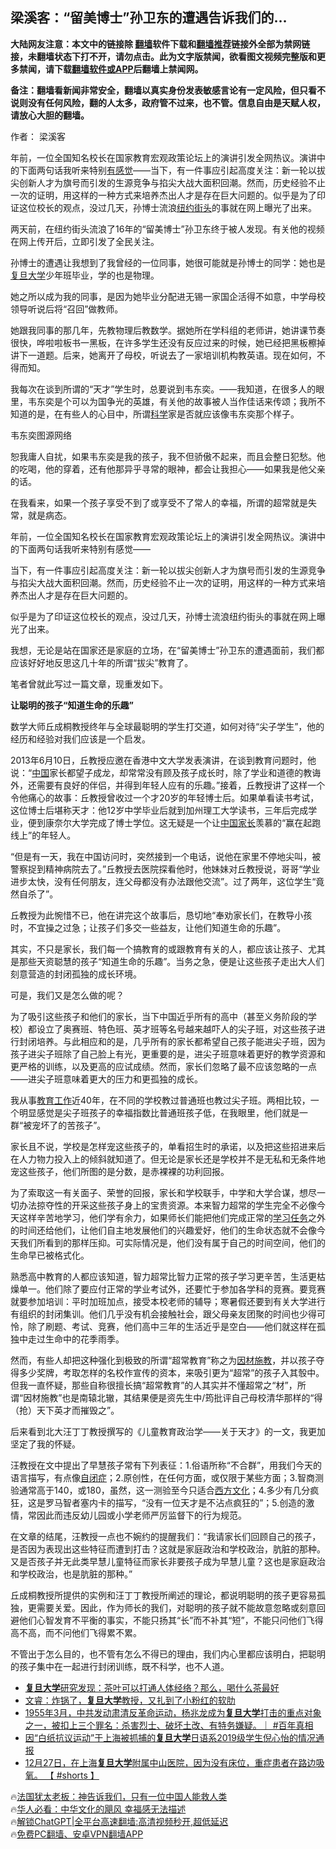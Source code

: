  <!-- 面包屑导航 --> <h2>梁溪客：“留美博士”孙卫东的遭遇告诉我们的…</h2> <p class="notice"><b>大陆网友注意：本文中的链接除 <a href="https://github.com/bannedbook/fanqiang" >翻墙</a>软件下载和<a href="https://github.com/killgcd/justmysocks/blob/master/README.md">翻墙推荐</a>链接外全部为禁网链接，未翻墙状态下打不开，请勿点击。此为文字版禁闻，欲看图文视频完整版和更多禁闻，请下载<a href="https://github.com/bannedbook/fanqiang">翻墙软件或APP</a>后翻墙上禁闻网。</p><p>备注：翻墙看新闻非常安全，翻墙以真实身份发表敏感言论有一定风险，但只看不说则没有任何风险，翻的人太多，政府管不过来，也不管。信息自由是天赋人权，请放心大胆的翻墙。</b></p>  <div class="entry"> <p>作者： 梁溪客</p> <p id="summary">年前，一位全国知名校长在国家教育宏观政策论坛上的演讲引发全网热议。演讲中的下面两句话我听来特别<a href="https://www.bannedbook.org/bnews/tag/%E6%9C%89%E6%84%9F%E8%A7%89/" class="st_tag internal_tag" rel="tag" title="标签 有感觉 下的日志">有感觉</a>——当下，有一件事应引起高度关注：新一轮以拔尖创新人才为旗号而引发的生源竞争与掐尖大战大面积回潮。然而，历史经验不止一次的证明，用这样的一种方式来培养杰出人才是存在巨大问题的。似乎是为了印证这位校长的观点，没过几天，孙博士流浪<a href="https://www.bannedbook.org/bnews/tag/%E7%BA%BD%E7%BA%A6%E8%A1%97%E5%A4%B4/" class="st_tag internal_tag" rel="tag" title="标签 纽约街头 下的日志">纽约街头</a>的事就在网上曝光了出来。</p> <p id="conimg">两天前，在纽约街头流浪了16年的“留美博士”孙卫东终于被人发现。有关他的视频在网上传开后，立即引发了全民关注。</p> <p>孙博士的遭遇让我想到了我曾经的一位同事，她很可能就是孙博士的同学：她也是<a href="https://www.bannedbook.org/bnews/tag/%E5%A4%8D%E6%97%A6%E5%A4%A7%E5%AD%A6/" class="st_tag internal_tag" rel="tag" title="标签 复旦大学 下的日志">复旦大学</a>少年班毕业，学的也是物理。</p> <p>她之所以成为我的同事，是因为她毕业分配进无锡一家国企活得不如意，中学母校领导听说后将“召回”做教师。</p> <p>她跟我同事的那几年，先教物理后教数学。据她所在学科组的老师讲，她讲课节奏很快，哗啦啦板书一黑板，在许多学生还没有反应过来的时候，她已经把黑板檫掉讲下一道题。后来，她离开了母校，听说去了一家培训机构教英语。现在如何，不得而知。</p> <p>我每次在谈到所谓的“天才”学生时，总要说到韦东奕。——我知道，在很多人的眼里，韦东奕是个可以为国争光的英雄，有关他的故事被人当作佳话来传颂；我所不知道的是，在有些人的心目中，所谓<span class='wp_keywordlink'><a href="https://www.bannedbook.org/forum11/topic309.html" title="禁片：“科学”的棍子" target="_blank">科学</a></span>家是否就应该像韦东奕那个样子。</p> <p>韦东奕图源网络</p> <p>恕我庸人自扰，如果韦东奕是我的孩子，我不但骄傲不起来，而且会整日犯愁。他的吃喝，他的穿着，还有他那异乎寻常的眼神，都会让我担心——如果我是他父亲的话。</p> <p>在我看来，如果一个孩子享受不到了或享受不了常人的幸福，所谓的超常就是失常，就是病态。</p> <p>年前，一位全国知名校长在国家教育宏观政策论坛上的演讲引发全网热议。演讲中的下面两句话我听来特别有感觉——</p> <p>当下，有一件事应引起高度关注：新一轮以拔尖创新人才为旗号而引发的生源竞争与掐尖大战大面积回潮。然而，历史经验不止一次的证明，用这样的一种方式来培养杰出人才是存在巨大问题的。</p> <p>似乎是为了印证这位校长的观点，没过几天，孙博士流浪纽约街头的事就在网上曝光了出来。</p> <p>我想，无论是站在国家还是家庭的立场，在“留美博士”孙卫东的遭遇面前，我们都应该好好地反思这几十年的所谓“拔尖”教育了。</p> <p>笔者曾就此写过一篇文章，现重发如下。</p> <p><strong>让聪明的孩子“知道生命的乐趣”</strong></p>  <p>数学大师丘成桐教授终年与全球最聪明的学生打交道，如何对待“尖子学生”，他的经历和经验对我们应该是一个启发。</p> <p>2013年6月10日，丘教授应邀在香港中文大学发表演讲，在谈到教育问题时，他说：“<span class='wp_keywordlink_affiliate'><a href="https://www.bannedbook.org/" title="中国" target="_blank">中国</a></span>家长都望子成龙，却常常没有顾及孩子成长时，除了学业和道德的教诲外，还需要有良好的伴侣，并得到年轻人应有的乐趣。”接着，丘教授讲了这样一个令他痛心的故事：丘教授曾收过一个才20岁的年轻博士后。如果单看读书考试，这位博士后堪称天才：他12岁中学毕业后就到加州理工大学读书，三年后完成学业，便到康奈尔大学完成了博士学位。这无疑是一个让<a href="https://www.bannedbook.org/bnews/tag/%E4%B8%AD%E5%9B%BD%E5%AE%B6%E9%95%BF/" class="st_tag internal_tag" rel="tag" title="标签 中国家长 下的日志">中国家长</a>羡慕的“赢在起跑线上”的年轻人。</p> <p>“但是有一天，我在中国访问时，突然接到一个电话，说他在家里不停地尖叫，被警察捉到精神病院去了。”丘教授去医院探看他时，他妹妹对丘教授说，哥哥“学业进步太快，没有任何朋友，连父母都没有办法跟他交流”。过了两年，这位学生“竟然自杀了”。</p> <p>丘教授为此惋惜不已，他在讲完这个故事后，恳切地“奉劝家长们，在教导小孩时，不宜操之过急；让孩子们多交一些益友，让他们知道生命的乐趣”。</p> <p>其实，不只是家长，我们每一个搞教育的或跟教育有关的人，都应该让孩子、尤其是那些天资聪慧的孩子“知道生命的乐趣”。当务之急，便是让这些孩子走出大人们刻意营造的封闭孤独的成长环境。</p> <p>可是，我们又是怎么做的呢？</p> <p>为了吸引这些孩子和他们的家长，当下中国近乎所有的高中（甚至义务阶段的学校）都设立了奥赛班、特色班、英才班等名号越来越吓人的尖子班，对这些孩子进行封闭培养。与此相应和的是，几乎所有的家长都希望自己孩子能进尖子班，因为孩子进尖子班除了自己脸上有光，更重要的是，进尖子班意味着更好的教学资源和更严格的训练，以及更高的应试成绩。然而，家长们忽略了最不应该忽略的一点——进尖子班意味着更大的压力和更孤独的成长。</p> <p>我从事<a href="https://www.bannedbook.org/bnews/tag/%E6%95%99%E8%82%B2%E5%B7%A5%E4%BD%9C/" class="st_tag internal_tag" rel="tag" title="标签 教育工作 下的日志">教育工作</a>近40年，在不同的学校教过普通班也教过尖子班。两相比较，一个明显感觉是尖子班孩子的幸福指数比普通班孩子低，在我眼里，他们就是一群“被宠坏了的苦孩子”。</p>  <p>家长且不说，学校是怎样宠这些孩子的，单看招生时的承诺，以及把这些招进来后在人力物力投入上的倾斜就知道了。但无论是家长还是学校并不是无私和无条件地宠这些孩子，他们所图的是分数，是赤裸裸的功利回报。</p> <p>为了索取这一有关面子、荣誉的回报，家长和学校联手，中学和大学合谋，想尽一切办法掠夺性的开采这些孩子身上的宝贵资源。本来智力超常的学生完全不必像今天这样辛苦地学习，他们学有余力，如果师长们能把他们完成正常的<a href="https://www.bannedbook.org/bnews/tag/%E5%AD%A6%E4%B9%A0%E4%BB%BB%E5%8A%A1/" class="st_tag internal_tag" rel="tag" title="标签 学习任务 下的日志">学习任务</a>之外的时间还给他们，让他们自主地发展他们的兴趣爱好，他们的生命状态就不会像今天我们所看到的那样压抑。可实际情况是，他们没有属于自己的时间空间，他们的生命早已被格式化。</p> <p>熟悉高中教育的人都应该知道，智力超常比智力正常的孩子学习更辛苦，生活更枯燥单一。他们除了要应付正常的学业考试外，还要忙于参加各学科的竞赛。要竞赛就要参加培训：平时加班加点，接受本校老师的辅导；寒暑假还要到有关大学进行有组织的封闭集训。他们几乎没有机会接触社会，跟父母亲友团聚的时间也少得可怜，除了刷题、考试、竞赛，他们高中三年的生活近乎是空白——他们就这样在孤独中走过生命中的花季雨季。</p> <p>然而，有些人却把这种强化到极致的所谓“超常教育”称之为<a href="https://www.bannedbook.org/bnews/tag/%E5%9B%A0%E6%9D%90%E6%96%BD%E6%95%99/" class="st_tag internal_tag" rel="tag" title="标签 因材施教 下的日志">因材施教</a>，并以孩子夺得多少奖牌，考取怎样的名校作宣传的资本，来吸引更为“超常”的孩子入其彀中。但我一直怀疑，那些自称很擅长搞“超常教育”的人其实并不懂超常之“材”，所谓“因材施教”也是南辕北辙，其结果便是资先生中/筠批评自己母校清华那样的“得（抢）天下英才而摧毁之”。</p> <p>后来看到北大汪丁丁教授撰写的《儿童教育政治学——关于天才》的一文，我更加坚定了我的怀疑。</p> <p>汪教授在文中提出了早慧孩子常有下列表征：1.俗语所称“不合群”，用我们今天的语言描写，有点像<a href="https://www.bannedbook.org/bnews/tag/%e8%87%aa%e9%97%ad%e7%97%87/" class="st_tag internal_tag" rel="tag" title="标签 自闭症 下的日志">自闭症</a>；2.原创性，在任何方面，或仅限于某些方面；3.智商测验通常高于140，或180，虽然，这一测验至今只适合<span class='wp_keywordlink'><a href="https://www.bannedbook.org/forum3/topic47.html" title="西方传统文化汇编" target="_blank">西方文化</a></span>；4.多少有几分疯狂，这是罗马智者塞内卡的描写，“没有一位天才是不沾点疯狂的”；5.创造的激情，常因此而违反幼儿园或小学老师严厉监督下的行为规范。</p> <p>在文章的结尾，汪教授一点也不婉约的提醒我们：“我请家长们回顾自己的孩子，是否因为表现出这些特征而遭到打击？这就是家庭政治和学校政治，肮脏的那种。又是否孩子并无此类早慧儿童特征而家长非要孩子成为早慧儿童？这也是家庭政治和学校政治，也是肮脏的那种。”</p> <p>丘成桐教授所提供的实例和汪丁丁教授所阐述的理论，都说明聪明的孩子更容易孤独，更需要关爱。因此，作为师长的我们，对聪明的孩子就不能故意忽略或刻意回避他们心智发育不平衡的事实，不能只扬其“长”而不补其“短”，不能只问他们飞得高不高，而不问他们飞得累不累。</p>  <p>不管出于怎么目的，也不管有怎么不得已的理由，我们内心里都应该明白，把聪明的孩子集中在一起进行封闭训练，既不科学，也不人道。</p> <!--<div id="taboola-mid-1"></div>--><ul class='op-related-articles' title='相关阅读'> <li><a href='https://www.bannedbook.org/bnews/health/20231007/1943726.html' target='_blank'><b>复旦大学</b>研究发现：茶叶可以打通人体经络？那么，喝什么茶最好</a></li> <li><a href='https://www.bannedbook.org/bnews/sohnews/20230602/1891879.html' target='_blank'>文睿：炸锅了，<b>复旦大学</b>教授，又扎到了小粉红的软肋</a></li> <li><a href='https://www.bannedbook.org/bnews/sohnews/20230504/1880032.html' target='_blank'>1955年3月，中共发动肃清反革命运动，杨兆龙成为<b>复旦大学</b>打击的重点对象之一，被扣上三个罪名：杀害烈士、破坏土改、有特务嫌疑。｜ #百年真相</a></li> <li><a href='https://www.bannedbook.org/bnews/weiquan/20230101/1830852.html' target='_blank'>因&#8220;白纸抗议运动&#8221;于上海被抓捕的<b>复旦大学</b>日语系2019级学生倪心怡的情况通报</a></li> <li><a href='https://www.bannedbook.org/bnews/bannedvideo/20221230/1829770.html' target='_blank'>12月27日，在上海<b>复旦大学</b>附属中山医院，因为没有床位，重症患者在路边吸氧。  【 #shorts 】</a></li> </ul> <p class="texttj"> 🔥<a href="https://www.bannedbook.org/bnews/ssgc/20230219/1850782.html" target="_blank">法国犹太老板：神告诉我们，只有一位中国人能救人类</a><br/> 🔥<a href="https://www.bannedbook.org/bnews/comments/20220220/1694796.html" target="_blank">华人必看：中华文化的飓风 幸福感无法描述</a><br/> 🔥<a href="https://github.com/bannedbook/fanqiang/wiki/V2ray%E6%9C%BA%E5%9C%BA" target="_blank">解锁ChatGPT|全平台高速翻墙:高清视频秒开,超低延迟</a><br/> 🔥<a href="https://github.com/bannedbook/fanqiang/wiki/%E7%A6%81%E9%97%BB%E7%BD%91%E5%AE%89%E5%8D%93%E7%BF%BB%E5%A2%99%E6%96%B0%E9%97%BBAPP" target="_blank">免费PC翻墙、安卓VPN翻墙APP</a><br/> </p><p class="src-info"> </p><a name='sharetosocial'></a> <div style="margin-bottom:5px;padding-bottom:5px;clear:both"> <div id="archive-pix-1" class="banner-ads"> <!-- AuctionX Display platform tag START --> <div id="27602x728x90x621x_ADSLOT1" clicktrack="%%CLICK_URL_ESC%%"></div>  <!-- AuctionX Display platform tag END --> </div> <div id="archive-pix-2" class="banner-ads"> <!-- AuctionX Display platform tag START --> <div id="27556x300x250x621x_ADSLOT1" clicktrack="%%CLICK_URL_ESC%%" style="margin:0 auto;text-align:center"></div>  <!-- AuctionX Display platform tag END --> </div> </div>  <div id="archive-pix-1" class="banner-ads"> <!-- AuctionX Display platform tag START --> <div id="27603x728x90x621x_ADSLOT1" clicktrack="%%CLICK_URL_ESC%%"></div>  <!-- AuctionX Display platform tag END --> </div> </div><!--END ENTRY--> 